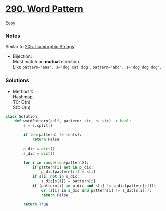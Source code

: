 # [290. Word Pattern](https://leetcode.com/problems/word-pattern/description/?envType=study-plan-v2&envId=top-interview-150)

Easy

### Notes

Smilar to [205. Isomorphic Strings](https://leetcode.com/problems/isomorphic-strings/description/?envType=study-plan-v2&envId=top-interview-150)

- Bijection:\
  Must match on **mutual** direction.\
  Like `pattern='aaa', s='dog cat dog'`, `pattern='abc', s='dog dog dog'`.

### Solutions
- Method 1:\
  Hashmap.\
  TC: O(n)\
  SC: O(n)
```python
class Solution:
    def wordPattern(self, pattern: str, s: str) -> bool:
        s = s.split()

        if len(pattern) != len(s):
            return False

        p_dic = dict()
        s_dic = dict()

        for i in range(len(pattern)):
            if pattern[i] not in p_dic:
                p_dic[pattern[i]] = s[i]
            if s[i] not in s_dic:
                s_dic[s[i]] = pattern[i]
            if (pattern[i] in p_dic and s[i] != p_dic[pattern[i]])\
                or (s[i] in s_dic and pattern[i] != s_dic[s[i]]):
                return False

        return True
```
